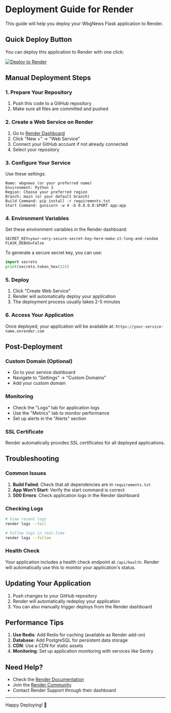 # Deployment Guide for Render

This guide will help you deploy your WbgNews Flask application to Render.

## Quick Deploy Button

You can deploy this application to Render with one click:

[![Deploy to Render](https://render.com/images/deploy-to-render-button.svg)](https://render.com/deploy)

## Manual Deployment Steps

### 1. Prepare Your Repository

1. Push this code to a GitHub repository
2. Make sure all files are committed and pushed

### 2. Create a Web Service on Render

1. Go to [Render Dashboard](https://dashboard.render.com/)
2. Click "New +" → "Web Service"
3. Connect your GitHub account if not already connected
4. Select your repository

### 3. Configure Your Service

Use these settings:

```
Name: wbgnews (or your preferred name)
Environment: Python 3
Region: Choose your preferred region
Branch: main (or your default branch)
Build Command: pip install -r requirements.txt
Start Command: gunicorn -w 4 -b 0.0.0.0:$PORT app:app
```

### 4. Environment Variables

Set these environment variables in the Render dashboard:

```
SECRET_KEY=your-very-secure-secret-key-here-make-it-long-and-random
FLASK_DEBUG=False
```

To generate a secure secret key, you can use:
```python
import secrets
print(secrets.token_hex(32))
```

### 5. Deploy

1. Click "Create Web Service"
2. Render will automatically deploy your application
3. The deployment process usually takes 2-5 minutes

### 6. Access Your Application

Once deployed, your application will be available at:
`https://your-service-name.onrender.com`

## Post-Deployment

### Custom Domain (Optional)
- Go to your service dashboard
- Navigate to "Settings" → "Custom Domains"
- Add your custom domain

### Monitoring
- Check the "Logs" tab for application logs
- Use the "Metrics" tab to monitor performance
- Set up alerts in the "Alerts" section

### SSL Certificate
Render automatically provides SSL certificates for all deployed applications.

## Troubleshooting

### Common Issues

1. **Build Failed**: Check that all dependencies are in `requirements.txt`
2. **App Won't Start**: Verify the start command is correct
3. **500 Errors**: Check application logs in the Render dashboard

### Checking Logs

```bash
# View recent logs
render logs --tail

# Follow logs in real-time
render logs --follow
```

### Health Check

Your application includes a health check endpoint at `/api/health`. Render will automatically use this to monitor your application's status.

## Updating Your Application

1. Push changes to your GitHub repository
2. Render will automatically redeploy your application
3. You can also manually trigger deploys from the Render dashboard

## Performance Tips

1. **Use Redis**: Add Redis for caching (available as Render add-on)
2. **Database**: Add PostgreSQL for persistent data storage
3. **CDN**: Use a CDN for static assets
4. **Monitoring**: Set up application monitoring with services like Sentry

## Need Help?

- Check the [Render Documentation](https://render.com/docs)
- Join the [Render Community](https://community.render.com/)
- Contact Render Support through their dashboard

---

Happy Deploying! 🚀
